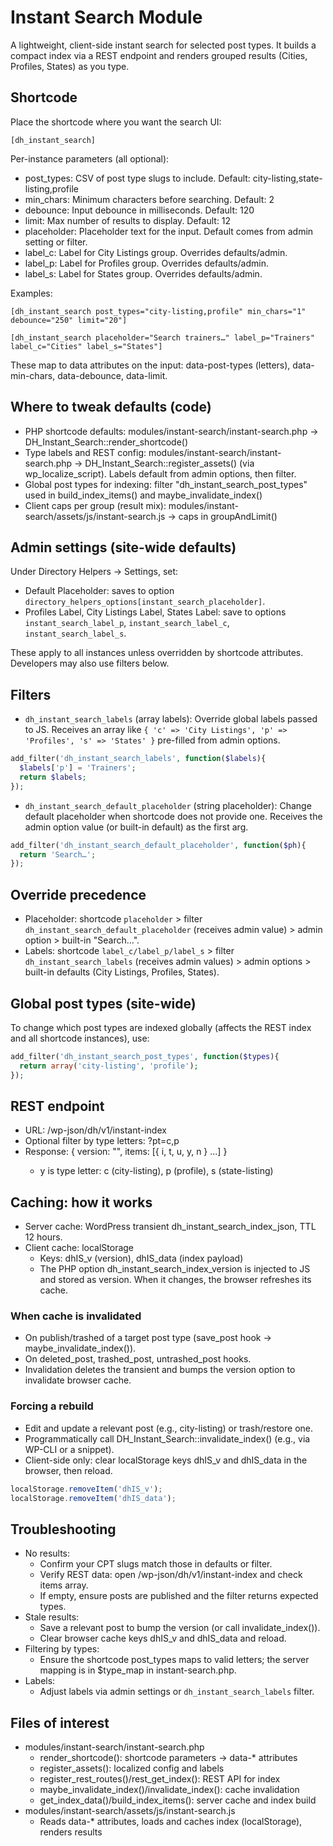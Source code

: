 # Instant Search Module

A lightweight, client-side instant search for selected post types. It builds a compact index via a REST endpoint and renders grouped results (Cities, Profiles, States) as you type.

## Shortcode

Place the shortcode where you want the search UI:

```
[dh_instant_search]
```

Per-instance parameters (all optional):
- post_types: CSV of post type slugs to include. Default: city-listing,state-listing,profile
- min_chars: Minimum characters before searching. Default: 2
- debounce: Input debounce in milliseconds. Default: 120
- limit: Max number of results to display. Default: 12
- placeholder: Placeholder text for the input. Default comes from admin setting or filter.
- label_c: Label for City Listings group. Overrides defaults/admin.
- label_p: Label for Profiles group. Overrides defaults/admin.
- label_s: Label for States group. Overrides defaults/admin.

Examples:
```
[dh_instant_search post_types="city-listing,profile" min_chars="1" debounce="250" limit="20"]

[dh_instant_search placeholder="Search trainers…" label_p="Trainers" label_c="Cities" label_s="States"]
```

These map to data attributes on the input: data-post-types (letters), data-min-chars, data-debounce, data-limit.

## Where to tweak defaults (code)

- PHP shortcode defaults: modules/instant-search/instant-search.php → DH_Instant_Search::render_shortcode()
- Type labels and REST config: modules/instant-search/instant-search.php → DH_Instant_Search::register_assets() (via wp_localize_script). Labels default from admin options, then filter.
- Global post types for indexing: filter "dh_instant_search_post_types" used in build_index_items() and maybe_invalidate_index()
- Client caps per group (result mix): modules/instant-search/assets/js/instant-search.js → caps in groupAndLimit()

## Admin settings (site-wide defaults)

Under Directory Helpers → Settings, set:

- Default Placeholder: saves to option `directory_helpers_options[instant_search_placeholder]`.
- Profiles Label, City Listings Label, States Label: save to options `instant_search_label_p`, `instant_search_label_c`, `instant_search_label_s`.

These apply to all instances unless overridden by shortcode attributes. Developers may also use filters below.

## Filters

- `dh_instant_search_labels` (array labels): Override global labels passed to JS. Receives an array like `{ 'c' => 'City Listings', 'p' => 'Profiles', 's' => 'States' }` pre-filled from admin options.

```php
add_filter('dh_instant_search_labels', function($labels){
  $labels['p'] = 'Trainers';
  return $labels;
});
```

- `dh_instant_search_default_placeholder` (string placeholder): Change default placeholder when shortcode does not provide one. Receives the admin option value (or built-in default) as the first arg.

```php
add_filter('dh_instant_search_default_placeholder', function($ph){
  return 'Search…';
});
```

## Override precedence

- Placeholder: shortcode `placeholder` > filter `dh_instant_search_default_placeholder` (receives admin value) > admin option > built-in "Search…".
- Labels: shortcode `label_c/label_p/label_s` > filter `dh_instant_search_labels` (receives admin values) > admin options > built-in defaults (City Listings, Profiles, States).

## Global post types (site-wide)

To change which post types are indexed globally (affects the REST index and all shortcode instances), use:

```php
add_filter('dh_instant_search_post_types', function($types){
  return array('city-listing', 'profile');
});
```

## REST endpoint

- URL: /wp-json/dh/v1/instant-index
- Optional filter by type letters: ?pt=c,p
- Response: { version: "<n>", items: [{ i, t, u, y, n } ...] }
  - y is type letter: c (city-listing), p (profile), s (state-listing)

## Caching: how it works

- Server cache: WordPress transient dh_instant_search_index_json, TTL 12 hours.
- Client cache: localStorage
  - Keys: dhIS_v (version), dhIS_data (index payload)
  - The PHP option dh_instant_search_index_version is injected to JS and stored as version. When it changes, the browser refreshes its cache.

### When cache is invalidated

- On publish/trashed of a target post type (save_post hook → maybe_invalidate_index()).
- On deleted_post, trashed_post, untrashed_post hooks.
- Invalidation deletes the transient and bumps the version option to invalidate browser cache.

### Forcing a rebuild

- Edit and update a relevant post (e.g., city-listing) or trash/restore one.
- Programmatically call DH_Instant_Search::invalidate_index() (e.g., via WP-CLI or a snippet).
- Client-side only: clear localStorage keys dhIS_v and dhIS_data in the browser, then reload.

```js
localStorage.removeItem('dhIS_v');
localStorage.removeItem('dhIS_data');
```

## Troubleshooting

- No results:
  - Confirm your CPT slugs match those in defaults or filter.
  - Verify REST data: open /wp-json/dh/v1/instant-index and check items array.
  - If empty, ensure posts are published and the filter returns expected types.
- Stale results:
  - Save a relevant post to bump the version (or call invalidate_index()).
  - Clear browser cache keys dhIS_v and dhIS_data and reload.
- Filtering by types:
  - Ensure the shortcode post_types maps to valid letters; the server mapping is in $type_map in instant-search.php.
- Labels:
  - Adjust labels via admin settings or `dh_instant_search_labels` filter.

## Files of interest

- modules/instant-search/instant-search.php
  - render_shortcode(): shortcode parameters → data-* attributes
  - register_assets(): localized config and labels
  - register_rest_routes()/rest_get_index(): REST API for index
  - maybe_invalidate_index()/invalidate_index(): cache invalidation
  - get_index_data()/build_index_items(): server cache and index build
- modules/instant-search/assets/js/instant-search.js
  - Reads data-* attributes, loads and caches index (localStorage), renders results
